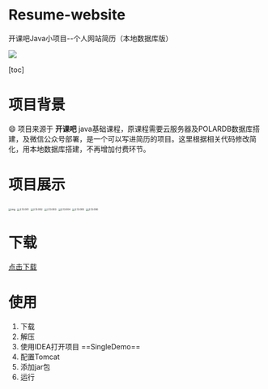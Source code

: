 # Resume-website
开课吧Java小项目--个人网站简历（本地数据库版）

[![](https://img.shields.io/badge/CSDN-skip-ff69b4)](https://blog.csdn.net/weixin_43872737?spm=1000.2115.3001.5343)

[toc]



# 项目背景

:smile:  项目来源于 **开课吧** java基础课程，原课程需要云服务器及POLARDB数据库搭建，及微信公众号部署，是一个可以写进简历的项目。这里根据相关代码修改简化，用本地数据库搭建，不再增加付费环节。

# 项目展示

<img src="https://gitee.com/yo1o/drawbed/raw/master/img/2.13.000.png" alt="img" style="zoom: 33%;" />



<img src="C:\Users\Administrator\Desktop\图片\每日图\2.13.001.png" alt="2.13.001" style="zoom: 33%;" />

<img src="https://gitee.com/yo1o/drawbed/raw/master/img/2.13.002.png" alt="2.13.002" style="zoom: 33%;" />

<img src="https://gitee.com/yo1o/drawbed/raw/master/img/2.13.003.png" alt="2.13.003" style="zoom: 33%;" />

<img src="https://gitee.com/yo1o/drawbed/raw/master/img/2.13.004.png" alt="2.13.004" style="zoom: 33%;" />

<img src="https://gitee.com/yo1o/drawbed/raw/master/img/2.13.005.png" alt="2.13.005" style="zoom: 33%;" />

<img src="https://gitee.com/yo1o/drawbed/raw/master/img/2.13.006.png" alt="2.13.006" style="zoom: 33%;" />

# 下载

[点击下载](https://github.com/Bingo-Z/Resume-website)

# 使用

1. 下载
2. 解压
3. 使用IDEA打开项目  ==SingleDemo==  
4. 配置Tomcat
5. 添加jar包
6. 运行



